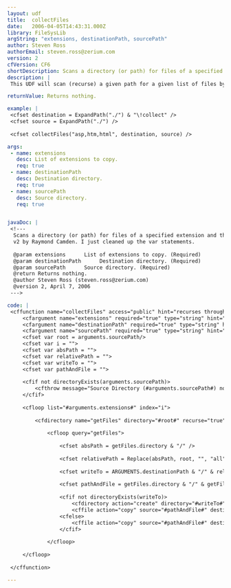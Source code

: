 ```yaml
---
layout: udf
title:  collectFiles
date:   2006-04-05T14:43:31.000Z
library: FileSysLib
argString: "extensions, destinationPath, sourcePath"
author: Steven Ross
authorEmail: steven.ross@zerium.com
version: 2
cfVersion: CF6
shortDescription: Scans a directory (or path) for files of a specified extension and then copies them to the path you specify.
description: |
 This UDF will scan (recurse) a given path for a given list of files by extension and then copy them to the path you specify.

returnValue: Returns nothing.

example: |
 <cfset destination = ExpandPath("./") & "\!collect" />
 <cfset source = ExpandPath("./") />
 
 <cfset collectFiles("asp,htm,html", destination, source) />

args:
 - name: extensions
   desc: List of extensions to copy.
   req: true
 - name: destinationPath
   desc: Destination directory.
   req: true
 - name: sourcePath
   desc: Source directory.
   req: true


javaDoc: |
 <!---
  Scans a directory (or path) for files of a specified extension and then copies them to the path you specify.
  v2 by Raymond Camden. I just cleaned up the var statements.
  
  @param extensions      List of extensions to copy. (Required)
  @param destinationPath      Destination directory. (Required)
  @param sourcePath      Source directory. (Required)
  @return Returns nothing. 
  @author Steven Ross (steven.ross@zerium.com) 
  @version 2, April 7, 2006 
 --->

code: |
 <cffunction name="collectFiles" access="public" hint="recurses through a directory and collects the file types you want then outputs to another directory" returnType="void">
     <cfargument name="extensions" required="true" type="string" hint="The extensions you want to gather up csv (list) format ex:(asp,cfm,jsp) ">
     <cfargument name="destinationPath" required="true" type="string" hint="absolute path to storage directory">
     <cfargument name="sourcePath" required="true" type="string" hint="absolute path to source directory">
     <cfset var root = arguments.sourcePath/>
     <cfset var i = "">
     <cfset var absPath = "">
     <cfset var relativePath = "">
     <cfset var writeTo = "">
     <cfset var pathAndFile = "">
     
     <cfif not directoryExists(arguments.sourcePath)>
         <cfthrow message="Source Directory (#arguments.sourcePath#) not found" detail="You didn't pass in a valid source directory, check the path and try again.">
     </cfif>
     
     <cfloop list="#arguments.extensions#" index="i">
         
         <cfdirectory name="getFiles" directory="#root#" recurse="true" filter="*.#i#">
     
             <cfloop query="getFiles">
                 
                 <cfset absPath = getFiles.directory & "/" />
                 
                 <cfset relativePath = Replace(absPath, root, "", "all") />
                 
                 <cfset writeTo = ARGUMENTS.destinationPath & "/" & relativePath>
                 
                 <cfset pathAndFile = getFiles.directory & "/" & getFiles.name />
                 
                 <cfif not directoryExists(writeTo)>
                     <cfdirectory action="create" directory="#writeTo#">
                     <cffile action="copy" source="#pathAndFile#" destination="#writeTo#">
                 <cfelse>
                     <cffile action="copy" source="#pathAndFile#" destination="#writeTo#">
                 </cfif>
                 
             </cfloop>
             
     </cfloop>
 
 </cffunction>

---
```


